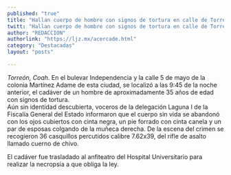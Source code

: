 ```yaml
---
published: "true"
title: "Hallan cuerpo de hombre con signos de tortura en calle de Torreón"
twitt: "Hallan cuerpo de hombre con signos de tortura en calle de Torreón"
author: "REDACCION"
authorlink: "https://ljz.mx/acercade.html"
category: "Destacadas"
layout: "posts"

---
```




*Torreón, Coah*. En el bulevar Independencia y la calle 5 de mayo de la colonia Martínez Adame de esta ciudad, se localizó a las 9:45 de la noche anterior, el cadáver de un hombre de aproximadamente 35 años de edad con signos de tortura.  
  Aún sin identidad descubierta, voceros de la delegación Laguna I de la Fiscalía General del Estado informaron que el cuerpo sin vida se abandonó con los ojos cubiertos con cinta negra, un pie forrado con cinta canela y un par de esposas colgando de la muñeca derecha. De la escena del crimen se recogieron 36 casquillos percutidos calibre 7.62x39, del rifle de asalto llamado cuerno de chivo.



  El cadáver fue trasladado al anfiteatro del Hospital Universitario para realizar la necropsia a que obliga la ley.

